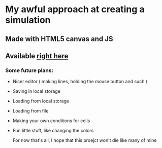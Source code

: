 # My awful approach at creating a simulation
## Made with HTML5 canvas and JS

## Available [right here](https://badlywrittenstylesheet.github.io/CellularAutomata/)

### Some future plans:
- Nicer editor ( making lines, holding the mouse button and such )
- Saving in local storage
- Loading from local storage
- Loading from file
- Making your own conditions for cells
- Fun little stuff, like changing the colors

  For now that's all, I hope that this proejct won't die like many of mine
